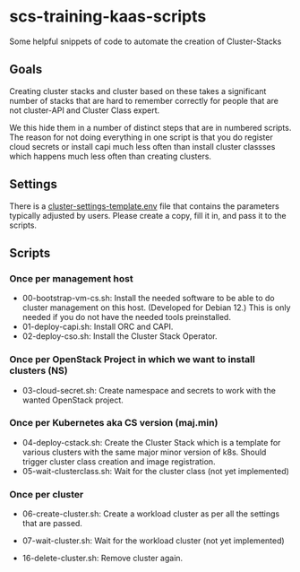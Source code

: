 # scs-training-kaas-scripts
Some helpful snippets of code to automate the creation of Cluster-Stacks

## Goals
Creating cluster stacks and cluster based on these takes a significant
number of stacks that are hard to remember correctly for people that are
not cluster-API and Cluster Class expert.

We this hide them in a number of distinct steps that are in numbered scripts.
The reason for not doing everything in one script is that you do register
cloud secrets or install capi much less often than install cluster classses
which happens much less often than creating clusters.

## Settings
There is a [cluster-settings-template.env](cluster-settings-template.env) file
that contains the parameters typically adjusted by users. Please create a
copy, fill it in, and pass it to the scripts.

## Scripts
### Once per management host
* 00-bootstrap-vm-cs.sh: Install the needed software to be able to do
  cluster management on this host. (Developed for Debian 12.)
  This is only needed if you do not have the needed tools preinstalled.
* 01-deploy-capi.sh: Install ORC and CAPI.
* 02-deploy-cso.sh: Install the Cluster Stack Operator.

### Once per OpenStack Project in which we want to install clusters (NS)
* 03-cloud-secret.sh: Create namespace and secrets to work with the
  wanted OpenStack project.

### Once per Kubernetes aka CS version (maj.min)
* 04-deploy-cstack.sh: Create the Cluster Stack which is a template
  for various clusters with the same major minor version of k8s.
  Should trigger cluster class creation and image registration.
* 05-wait-clusterclass.sh: Wait for the cluster class (not yet implemented)

### Once per cluster
* 06-create-cluster.sh: Create a workload cluster as per all the settings
  that are passed.
* 07-wait-cluster.sh: Wait for the workload cluster (not yet implemented)

* 16-delete-cluster.sh: Remove cluster again.


  

